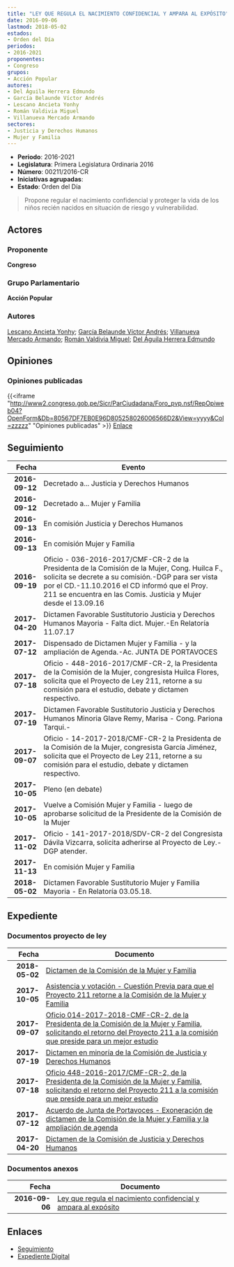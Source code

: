 ```yaml
---
title: "LEY QUE REGULA EL NACIMIENTO CONFIDENCIAL Y AMPARA AL EXPÓSITO"
date: 2016-09-06
lastmod: 2018-05-02
estados:
- Orden del Día
periodos:
- 2016-2021
proponentes:
- Congreso
grupos:
- Acción Popular
autores:
- Del Águila Herrera Edmundo
- García Belaunde Víctor Andrés
- Lescano Ancieta Yonhy
- Román Valdivia Miguel
- Villanueva Mercado Armando
sectores:
- Justicia y Derechos Humanos
- Mujer y Familia
---
```

- **Periodo**: 2016-2021
- **Legislatura**: Primera Legislatura Ordinaria 2016
- **Número**: 00211/2016-CR
- **Iniciativas agrupadas**: 
- **Estado**: Orden del Día

> Propone regular el nacimiento confidencial y proteger la vida de los niños recién nacidos en situación de riesgo y vulnerabilidad.


## Actores

### Proponente

**Congreso**

### Grupo Parlamentario

**Acción Popular**

### Autores

[Lescano Ancieta Yonhy](mailto:mailto:ylescano@congreso.gob.pe); [García Belaunde Víctor Andrés](mailto:mailto:vgarciabelaunde@congreso.gob.pe); [Villanueva Mercado Armando](mailto:mailto:avillanuevam@congreso.gob.pe); [Román Valdivia Miguel](mailto:mailto:mroman@congreso.gob.pe); [Del Águila Herrera Edmundo](mailto:mailto:edelaguila@congreso.gob.pe)

## Opiniones

### Opiniones publicadas

{{<iframe "http://www2.congreso.gob.pe/Sicr/ParCiudadana/Foro_pvp.nsf/RepOpiweb04?OpenForm&Db=80567DF7EB0E96D805258026006566D2&View=yyyy&Col=zzzzz" "Opiniones publicadas" >}}
[Enlace](http://www2.congreso.gob.pe/Sicr/ParCiudadana/Foro_pvp.nsf/RepOpiweb04?OpenForm&Db=80567DF7EB0E96D805258026006566D2&View=yyyy&Col=zzzzz)


## Seguimiento

| Fecha | Evento |
|------:|--------|
| **2016-09-12** | Decretado a... Justicia y Derechos Humanos |
| **2016-09-12** | Decretado a... Mujer y Familia |
| **2016-09-13** | En comisión Justicia y Derechos Humanos |
| **2016-09-13** | En comisión Mujer y Familia |
| **2016-09-19** | Oficio - 036-2016-2017/CMF-CR-2 de la Presidenta de la Comisión de la Mujer, Cong. Huilca F., solicita se decrete a su comisión.-DGP para ser vista por el CD.-11.10.2016 el CD informó que el Proy. 211 se encuentra en las Comis. Justicia y Mujer desde el 13.09.16 |
| **2017-04-20** | Dictamen Favorable Sustitutorio Justicia y Derechos Humanos Mayoria - Falta dict. Mujer.-En Relatoría 11.07.17 |
| **2017-07-12** | Dispensado de Dictamen Mujer y Familia - y la ampliación de Agenda.-Ac. JUNTA DE PORTAVOCES |
| **2017-07-18** | Oficio - 448-2016-2017/CMF-CR-2, la Presidenta de la Comisión de la Mujer, congresista Huilca Flores, solicita que el Proyecto de Ley 211, retorne a su comisión para el estudio, debate y dictamen respectivo. |
| **2017-07-19** | Dictamen Favorable Sustitutorio Justicia y Derechos Humanos Minoria Glave Remy, Marisa - Cong. Pariona Tarqui.- |
| **2017-09-07** | Oficio - 14-2017-2018/CMF-CR-2 la Presidenta de la Comisión de la Mujer, congresista García Jiménez, solicita que el Proyecto de Ley 211, retorne a su comisión para el estudio, debate y dictamen respectivo. |
| **2017-10-05** | Pleno (en debate) |
| **2017-10-05** | Vuelve a Comisión Mujer y Familia - luego de aprobarse solicitud de la Presidente de la Comisión de la Mujer |
| **2017-11-02** | Oficio - 141-2017-2018/SDV-CR-2 del Congresista Dávila Vizcarra, solicita adherirse al Proyecto de Ley.-DGP atender. |
| **2017-11-13** | En comisión Mujer y Familia |
| **2018-05-02** | Dictamen Favorable Sustitutorio Mujer y Familia Mayoria - En Relatoría 03.05.18. |

## Expediente

### Documentos proyecto de ley

| Fecha | Documento |
|------:|-----------|
| **2018-05-02** | [Dictamen de la Comisión de la Mujer y Familia](http://www.leyes.congreso.gob.pe/Documentos/2016_2021/Dictamenes/Proyectos_de_Ley/00211DC16MAY20180502.pdf) |
| **2017-10-05** | [Asistencia y votación - Cuestión Previa para que el Proyecto 211 retorne a la Comisión de la Mujer y Familia](http://www.leyes.congreso.gob.pe/Documentos/2016_2021/Asistencia_y_Votacion/Proyectos_de_Ley/AVCP0021120171005.pdf) |
| **2017-09-07** | [Oficio 014-2017-2018-CMF-CR-2, de la Presidenta de la Comisión de la Mujer y Familia, solicitando el retorno del Proyecto 211 a la comisión que preside para un mejor estudio](http://www.leyes.congreso.gob.pe/Documentos/2016_2021/Oficios/Comisiones_Ordinarias/OFICIO-014-2017-2018-CMF-CR-2.pdf) |
| **2017-07-19** | [Dictamen en minoría de la Comisión de Justicia y Derechos Humanos](http://www.leyes.congreso.gob.pe/Documentos/2016_2021/Dictamenes/Proyectos_de_Ley/00211DC15MIN20170719.pdf) |
| **2017-07-18** | [Oficio 448-2016-2017/CMF-CR-2, de la Presidenta de la Comisión de la Mujer y Familia, solicitando el retorno del Proyecto 211 a la comisión que preside para un mejor estudio](http://www.leyes.congreso.gob.pe/Documentos/2016_2021/Oficios/Comisiones_Ordinarias/OFICIO-448-2016-2017-CMF-CR-2.pdf) |
| **2017-07-12** | [Acuerdo de Junta de Portavoces - Exoneración de dictamen de la Comisión de la Mujer y Familia y la ampliación de agenda](http://www.leyes.congreso.gob.pe/Documentos/2016_2021/Acuerdos/Junta_Portavoces/AJP0021120170712.pdf) |
| **2017-04-20** | [Dictamen de la Comisión de Justicia y Derechos Humanos](http://www.leyes.congreso.gob.pe/Documentos/2016_2021/ADLP/Normas_Legales/30550-LEY.pdf) |

### Documentos anexos

| Fecha | Documento |
|------:|-----------|
| **2016-09-06** | [Ley que regula el nacimiento confidencial y ampara al expósito](http://www.leyes.congreso.gob.pe/Documentos/2016_2021/Proyectos_de_Ley_y_de_Resoluciones_Legislativas/PL0021120160906..pdf) |

## Enlaces

- [Seguimiento](http://www2.congreso.gob.pe/Sicr/TraDocEstProc/CLProLey2016.nsf/f7fff46988ca05b1052578e100829cc7/fa879973d601a4fc05258026007b64a9?OpenDocument)
- [Expediente Digital](http://www2.congreso.gob.pe/Sicr/TraDocEstProc/Expvirt_2011.nsf/visbusqptramdoc1621/00211?opendocument)

